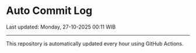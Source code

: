 # Auto Commit Log

Last updated: Monday, 27-10-2025 00:11 WIB

---

This repository is automatically updated every hour using GitHub Actions.
